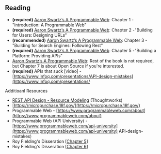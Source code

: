 ## Reading
* **(required)** [Aaron Swartz’s A Programmable Web](https://goo.gl/L21hJQ): Chapter 1 -"Introduction: A Programmable Web"
* **(required)** [Aaron Swartz’s A Programmable Web](https://goo.gl/L21hJQ): Chapter 2 -"Building for Users: Designing URLs"
* **(recommended)** [Aaron Swartz’s A Programmable Web](https://goo.gl/L21hJQ): Chapter 3 -"Building for Search Engines: Following Rest"
* **(required)** [Aaron Swartz’s A Programmable Web](https://goo.gl/L21hJQ): Chapter 5 -"Building a Platform: Providing APIs"
* [Aaron Swartz’s A Programmable Web](https://goo.gl/L21hJQ): Rest of the book is not required, but Chapter 7 is about Open Source if you're interested.
* **(required)** APIs that suck [video] - [https://www.infoq.com/presentations/API-design-mistakes](https://www.infoq.com/presentations/

Additioanl Resources
* [REST API Design - Resource Modeling](https://www.thoughtworks.com/insights/blog/rest-api-design-resource-modeling) (Thoughtworks)
* [https://micropurchase.18f.gov/](https://micropurchase.18f.gov/)
* Programmable Web - [https://www.programmableweb.com/about](https://www.programmableweb.com/about)
* Programmable Web (API University) - [https://www.programmableweb.com/api-university](https://www.programmableweb.com/api-university)
API-design-mistakes)
* Roy Fielding's Disseration [[Chapter 5](http://www.ics.uci.edu/~fielding/pubs/dissertation/rest_arch_style.htm#sec_5_2_1_1)]
* Roy Fielding's Disseration [[Chapter 6](http://www.ics.uci.edu/~fielding/pubs/dissertation/evaluation.htm#sec_6_2)]
